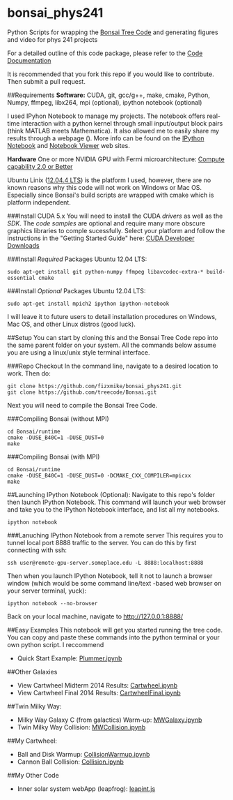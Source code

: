 bonsai_phys241
==============

Python Scripts for wrapping the [Bonsai Tree Code](https://github.com/fizxmike/Bonsai) and generating figures and video for phys 241 projects

For a detailed outline of this code package, please refer to the [Code Documentation](https://github.com/fizxmike/bonsai_phys241/blob/master/doc/latex/refman.pdf?raw=true)

It is recommended that you fork this repo if you would like to contribute. Then submit a pull request.

##Requirements
**Software:** CUDA, git, gcc/g++, make, cmake,  Python, Numpy, ffmpeg, libx264, mpi (optional), ipython notebook (optional)

I used IPyhon Notebook to manage my projects. The notebook offers real-time interaction with a python kernel through small input/output block pairs (think MATLAB meets Mathematica). It also allowed me to easily share my results through a webpage (). More info can be found on the [IPython Notebook](http://ipython.org/notebook) and [Notebook Viewer](http://nbviewer.ipython.org/) web sites.

**Hardware** One or more NVIDIA GPU with Fermi microarchitecture: [Compute capability 2.0 or Better](https://developer.nvidia.com/cuda-gpus)

Ubuntu Linix ([12.04.4 LTS](http://releases.ubuntu.com/12.04/)) is the platform I used, however, there are no known reasons why this code will not work on Windows or Mac OS. Especially since Bonsai's build scripts are wrapped with cmake which is platform independent.

###Install CUDA 5.x
You will need to install the CUDA *drivers* as well as the *SDK*. The *code samples* are optional and require many more obscure graphics libraries to comple sucessfully.
Select your platform and follow the instructions in the "Getting Started Guide" here: [CUDA Developer Downloads](https://developer.nvidia.com/cuda-downloads)

###Install *Required* Packages
Ubuntu 12.04 LTS:

    sudo apt-get install git python-numpy ffmpeg libavcodec-extra-* build-essential cmake

###Install *Optional* Packages
Ubuntu 12.04 LTS:

    sudo apt-get install mpich2 ipython ipython-notebook


I will leave it to future users to detail installation procedures on Windows, Mac OS, and other Linux distros (good luck).


##Setup
You can start by cloning this and the Bonsai Tree Code repo into the same parent folder on your system. All the commands below assume you are using a linux/unix style terminal interface.

###Repo Checkout
In the command line, navigate to a desired location to work. Then do:

    git clone https://github.com/fizxmike/bonsai_phys241.git
    git clone https://github.com/treecode/Bonsai.git

Next you will need to compile the Bonsai Tree Code.

###Compiling Bonsai (without MPI)

    cd Bonsai/runtime 
    cmake -DUSE_B40C=1 -DUSE_DUST=0
    make

###Compiling Bonsai (with MPI)
    
    cd Bonsai/runtime 
    cmake -DUSE_B40C=1 -DUSE_DUST=0 -DCMAKE_CXX_COMPILER=mpicxx
    make

##Launching IPython Notebook (Optional):
Navigate to this repo's folder then launch IPython Notebook. This command will launch your web browser and take you to the IPython Notebook interface, and list all my notebooks.

    ipython notebook

###Lanuching IPython Notebook from a remote server
This requires you to tunnel local port 8888 traffic to the server. You can do this by first connecting with ssh:

    ssh user@remote-gpu-server.someplace.edu -L 8888:localhost:8888
    
Then when you launch IPython Notebook, tell it not to launch a browser window (which would be some command line/text -based web browser on your server terminal, yuck):

    ipython notebook --no-browser

Back on your local machine, navigate to http://127.0.0.1:8888/

##Easy Examples
This notebook will get you started running the tree code. You can copy and paste these commands into the python terminal or your own python script. I reccommend 

* Quick Start Example: [Plummer.ipynb](http://nbviewer.ipython.org/github/fizxmike/bonsai_phsy241/blob/master/Plummer.ipynb)

##Other Galaxies
* View Cartwheel Midterm 2014 Results: [Cartwheel.ipynb](http://nbviewer.ipython.org/github/fizxmike/bonsai_phsy241/blob/master/Cartwheel.ipynb)
* View Cartwheel Final 2014 Results: [CartwheelFinal.ipynb](http://nbviewer.ipython.org/github/fizxmike/bonsai_phsy241/blob/master/CartwheelFinal.ipynb)

##Twin Milky Way:
* Milky Way Galaxy C (from galactics) Warm-up: [MWGalaxy.ipynb](http://nbviewer.ipython.org/github/fizxmike/bonsai_phsy241/blob/master/MWGalaxy.ipynb)
* Twin Milky Way Collision: [MWCollision.ipynb](http://nbviewer.ipython.org/github/fizxmike/bonsai_phsy241/blob/master/MWCollision.ipynb)

##My Cartwheel:
* Ball and Disk Warmup: [CollisionWarmup.ipynb](http://nbviewer.ipython.org/github/fizxmike/bonsai_phsy241/blob/master/CollisionWarmup.ipynb)
* Cannon Ball Collision: [Collision.ipynb](http://nbviewer.ipython.org/github/fizxmike/bonsai_phsy241/blob/master/Collision.ipynb)

##My Other Code
* Inner solar system webApp (leapfrog): [leapint.js](https://googledrive.com/host/0By3y5bc79qIyU2c0WE4tQVFTZHM/leapFrog/leapint.htm)
